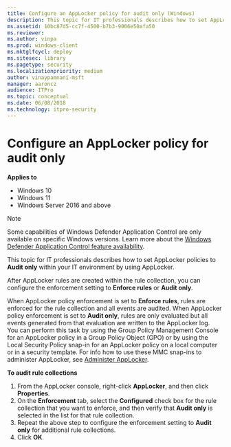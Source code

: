 ```yaml
---
title: Configure an AppLocker policy for audit only (Windows)
description: This topic for IT professionals describes how to set AppLocker policies to Audit only within your IT environment by using AppLocker.
ms.assetid: 10bc87d5-cc7f-4500-b7b3-9006e50afa50
ms.reviewer: 
ms.author: vinpa
ms.prod: windows-client
ms.mktglfcycl: deploy
ms.sitesec: library
ms.pagetype: security
ms.localizationpriority: medium
author: vinaypamnani-msft
manager: aaroncz
audience: ITPro
ms.topic: conceptual
ms.date: 06/08/2018
ms.technology: itpro-security
---
```


# Configure an AppLocker policy for audit only

**Applies to**

- Windows 10
- Windows 11
- Windows Server 2016 and above

>[!NOTE]
>Some capabilities of Windows Defender Application Control are only available on specific Windows versions. Learn more about the [Windows Defender Application Control feature availability](/windows/security/threat-protection/windows-defender-application-control/feature-availability).

This topic for IT professionals describes how to set AppLocker policies to **Audit only** within your IT environment by using AppLocker.

After AppLocker rules are created within the rule collection, you can configure the enforcement setting to **Enforce rules** or **Audit only**.

When AppLocker policy enforcement is set to **Enforce rules**, rules are enforced for the rule collection and all events are audited. When AppLocker policy enforcement is set to **Audit only**, rules are only evaluated but all events generated from that evaluation are written to the AppLocker log.
 
You can perform this task by using the Group Policy Management Console for an AppLocker policy in a Group Policy Object (GPO) or by using the Local Security Policy snap-in for an AppLocker policy on a local computer or in a security template. For info how to use these MMC snap-ins to administer AppLocker, see [Administer AppLocker](administer-applocker.md#bkmk-using-snapins).

**To audit rule collections**

1.  From the AppLocker console, right-click **AppLocker**, and then click **Properties**.
2.  On the **Enforcement** tab, select the **Configured** check box for the rule collection that you want to enforce, and then verify that **Audit only** is selected in the list for that rule collection.
3.  Repeat the above step to configure the enforcement setting to **Audit only** for additional rule collections.
4.  Click **OK**.
